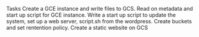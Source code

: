 Tasks 
Create a GCE instance and write files to GCS.
Read on metadata and start up script for GCE instance.
Write a start up script to update the system, set up a web server, script.sh from the wordpress.
Create buckets and set rentention policy.
Create a static website on GCS
